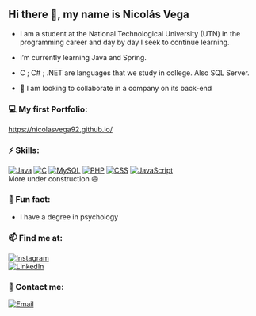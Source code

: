 <!--
**NicolasVega92/NicolasVega92** is a ✨ _special_ ✨ repository because its `README.md` (this file) appears on your GitHub profile.
-->
## Hi there 👋, my name is Nicolás Vega

- I am a student at the National Technological University (UTN) in the programming career and day by day I seek to continue learning.
- I’m currently learning Java and Spring. 
- C ; C# ; .NET are languages that we study in college. Also SQL Server.

- 💬 I am looking to collaborate in a company on its back-end

### :computer: My first Portfolio:<br>
https://nicolasvega92.github.io/

### ⚡ Skills:<br>
[![Java](https://img.shields.io/badge/Java-007396?style=for-the-badge&logo=java&logoColor=white&labelColor=101010)]()
[![C](https://img.shields.io/badge/C-FA7343?style=for-the-badge&logo=c&logoColor=white&labelColor=101010)]()
[![MySQL](https://img.shields.io/badge/MySQL-4479A1?style=for-the-badge&logo=mysql&logoColor=white&labelColor=101010)]()
[![PHP](https://img.shields.io/badge/PHP-999999?style=for-the-badge&logo=php&logoColor=white&labelColor=101010)]()
[![CSS](https://img.shields.io/badge/CSS-1575F9?style=for-the-badge&logo=css&logoColor=white&labelColor=101010)]()
[![JavaScript](https://img.shields.io/badge/JavaScript-3DDC84?style=for-the-badge&logo=JavaScript&logoColor=white&labelColor=101010)]()<br>
More under construction 😄

###  :mag_right: Fun fact: <br>
- I have a degree in psychology

### 📫 Find me at: <br>
[![Instagram](https://img.shields.io/badge/Instagram-@nicovegag-E4405F?style=for-the-badge&logo=instagram&logoColor=white&labelColor=101010)](https://instagram.com/nicovegag)<br>
[![LinkedIn](https://img.shields.io/badge/LinkedIn-Nico_Vega-0077B5?style=for-the-badge&logo=linkedin&logoColor=white&labelColor=101010)](https://www.linkedin.com/in/nicolasvegag/)

###  :e-mail: Contact me:<br>
[![Email](https://img.shields.io/badge/nicovegag@gmail.com-my_personal_email_-D14836?style=for-the-badge&logo=gmail&logoColor=white&labelColor=101010)](mailto:nicovegag@gmail.com)
